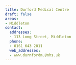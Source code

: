 ```yaml
---
title: Durford Medical Centre
draft: false
areas:
- Middleton
contact:
  addresses:
  - 113 Long Street, Middleton
  phone:
  - 0161 643 2011
  web_addresses:
  - www.durnfordm.@nhs.uk
---
```


